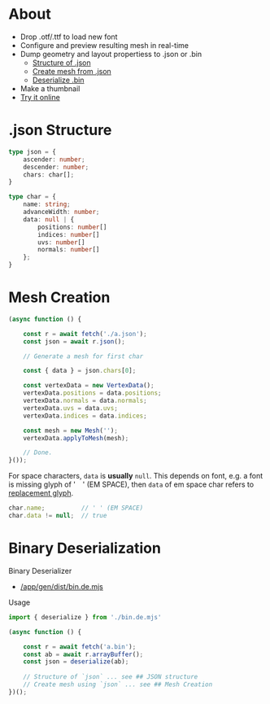 # About

- Drop .otf/.ttf to load new font
- Configure and preview resulting mesh in real-time
- Dump geometry and layout propertiess to .json or .bin
  - [Structure of .json](#.json-structure)
  - [Create mesh from .json](#mesh-creation)
  - [Deserialize .bin](#binary-deserialization)
- Make a thumbnail
- [Try it online](https://ycw.github.io/Babylon.Font/app/gen/)



# .json Structure 

```ts
type json = { 
    ascender: number;
    descender: number;
    chars: char[];
}

type char = {
    name: string;
    advanceWidth: number;
    data: null | { 
        positions: number[]
        indices: number[]
        uvs: number[]
        normals: number[]
    };
}
```



# Mesh Creation

```js
(async function () {

    const r = await fetch('./a.json');
    const json = await r.json();

    // Generate a mesh for first char

    const { data } = json.chars[0];

    const vertexData = new VertexData();
    vertexData.positions = data.positions;
    vertexData.normals = data.normals;
    vertexData.uvs = data.uvs;
    vertexData.indices = data.indices;

    const mesh = new Mesh('');
    vertexData.applyToMesh(mesh);

    // Done.
}());
```

For space characters, `data` is **usually** `null`. This depends on font, e.g. a font is missing glyph of '&#x2003;' (EM SPACE), then `data` of em space char refers to [replacement glyph](http://unicode.org/glossary/#replacement_glyph). 

```ts
char.name;          // ' ' (EM SPACE)
char.data != null;  // true
```



# Binary Deserialization

Binary Deserializer 
- [/app/gen/dist/bin.de.mjs](https://github.com/ycw/Babylon.Font/blob/master/app/gen/dist/)

Usage

```js
import { deserialize } from './bin.de.mjs' 

(async function () {

    const r = await fetch('a.bin');
    const ab = await r.arrayBuffer();
    const json = deserialize(ab);
    
    // Structure of `json` ... see ## JSON structure
    // Create mesh using `json` ... see ## Mesh Creation
})();
```